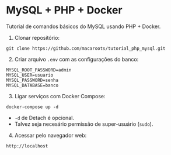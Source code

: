 # MySQL + PHP + Docker
Tutorial de comandos básicos do MySQL usando PHP + Docker.

1. Clonar repositório:
```
git clone https://github.com/macaroots/tutorial_php_mysql.git
```

2. Criar arquivo ```.env``` com as configurações do banco:
```
MYSQL_ROOT_PASSWORD=admin
MYSQL_USER=usuario
MYSQL_PASSWORD=senha
MYSQL_DATABASE=banco
```

3. Ligar serviços com Docker Compose:
```
docker-compose up -d
```
* ```-d``` de Detach é opcional.
* Talvez seja necesário permissão de super-usuário (```sudo```).

4. Acessar pelo navegador web:
```
http://localhost
```
